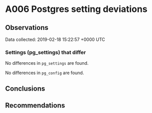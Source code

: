 # A006 Postgres setting deviations #

## Observations ##
Data collected: 2019-02-18 15:22:57 +0000 UTC  

### Settings (pg_settings) that differ ###

No differences in `pg_settings` are found.


No differences in `pg_config` are found.



## Conclusions ##


## Recommendations ##

